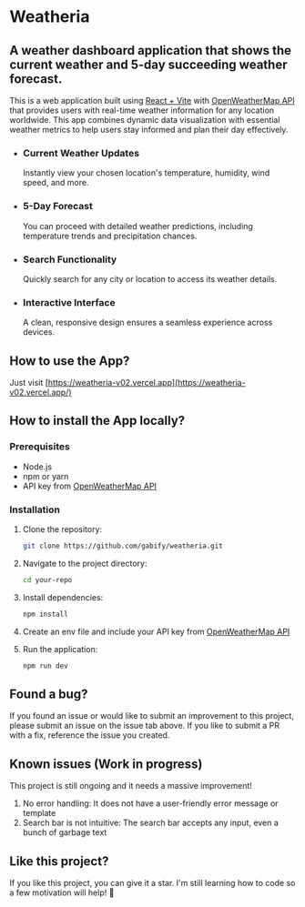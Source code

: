 # Weatheria 
## A weather dashboard application that shows the current weather and 5-day succeeding weather forecast.

This is a web application built using [React + Vite](https://vite.dev/guide/) with [OpenWeatherMap API](https://openweathermap.org/api) that provides users with real-time weather information for any location worldwide. This app combines dynamic data visualization with essential weather metrics to help users stay informed and plan their day effectively.

* ### Current Weather Updates
  Instantly view your chosen location's temperature, humidity, wind speed, and more.
* ### 5-Day Forecast
  You can proceed with detailed weather predictions, including temperature trends and precipitation chances.
* ### Search Functionality
  Quickly search for any city or location to access its weather details.
* ### Interactive Interface
  A clean, responsive design ensures a seamless experience across devices.
  
## How to use the App?
Just visit [https://weatheria-v02.vercel.app](https://weatheria-v02.vercel.app/)

## How to install the App locally?
### Prerequisites
- Node.js
- npm or yarn
- API key from [OpenWeatherMap API](https://openweathermap.org/api)

### Installation
1. Clone the repository:
   ```bash
   git clone https://github.com/gabify/weatheria.git
   ```
2. Navigate to the project directory:
   ```bash
   cd your-repo
   ```
3. Install dependencies:
   ```bash
   npm install
   ```
4. Create an env file and include your API key from [OpenWeatherMap API](https://openweathermap.org/api)
   
5. Run the application:
   ```bash
   npm run dev
   ```
## Found a bug?
If you found an issue or would like to submit an improvement to this project, please submit an issue on the issue tab above.
If you like to submit a PR with a fix, reference the issue you created.

## Known issues (Work in progress)
This project is still ongoing and it needs a massive improvement!

1. No error handling: It does not have a user-friendly error message or template
2. Search bar is not intuitive: The search bar accepts any input, even a bunch of garbage text

## Like this project?
If you like this project, you can give it a star. I'm still learning how to code so a few motivation will help! 🥺
